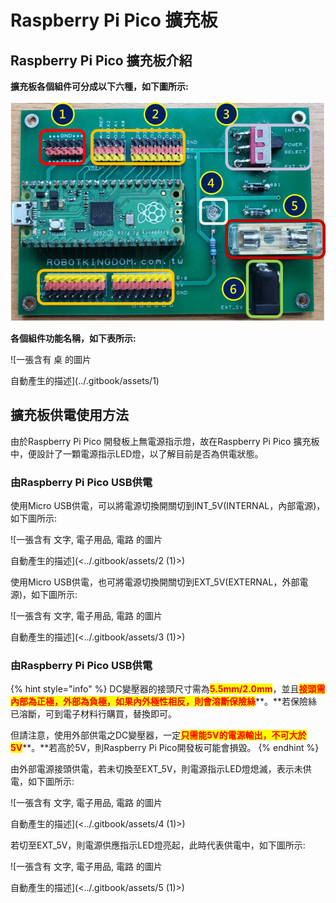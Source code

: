 # Raspberry Pi Pico 擴充板

## Raspberry Pi Pico 擴充板介紹 <a href="#_hlk124878608" id="_hlk124878608"></a>

**擴充板各個組件可分成以下六種，如下圖所示:**

![](<../.gitbook/assets/0 (3)>)

**各個組件功能名稱，如下表所示:**

![一張含有 桌 的圖片

自動產生的描述](../.gitbook/assets/1)

## **擴充板供電使用方法**

由於Raspberry Pi Pico 開發板上無電源指示燈，故在Raspberry Pi Pico 擴充板中，便設計了一顆電源指示LED燈，以了解目前是否為供電狀態。

### **由Raspberry Pi Pico USB供電**

使用Micro USB供電，可以將電源切換開關切到INT\_5V(INTERNAL，內部電源)，如下圖所示:

![一張含有 文字, 電子用品, 電路 的圖片

自動產生的描述](<../.gitbook/assets/2 (1)>)

使用Micro USB供電，也可將電源切換開關切到EXT\_5V(EXTERNAL，外部電源)，如下圖所示:

![一張含有 文字, 電子用品, 電路 的圖片

自動產生的描述](<../.gitbook/assets/3 (1)>)

### **由Raspberry Pi Pico USB供電**

{% hint style="info" %}
DC變壓器的接頭尺寸需為<mark style="color:red;">**5.5mm/2.0mm**</mark>，並且<mark style="color:red;">**接頭需內部為正極，外部為負極，如果內外極性相反，則會溶斷保險絲**</mark>**。**若保險絲已溶斷，可到電子材料行購買，替換即可。

但請注意，使用外部供電之DC變壓器，一定<mark style="color:red;">**只需能5V的電源輸出，不可大於5V**</mark>**。**若高於5V，則Raspberry Pi Pico開發板可能會損毀。
{% endhint %}



由外部電源接頭供電，若未切換至EXT\_5V，則電源指示LED燈熄滅，表示未供電，如下圖所示:

![一張含有 文字, 電子用品, 電路 的圖片

自動產生的描述](<../.gitbook/assets/4 (1)>)

若切至EXT\_5V，則電源供應指示LED燈亮起，此時代表供電中，如下圖所示:

![一張含有 文字, 電子用品, 電路 的圖片

自動產生的描述](<../.gitbook/assets/5 (1)>)
